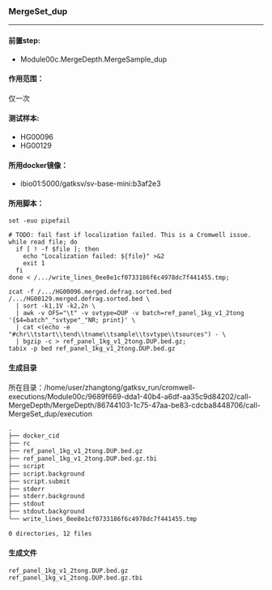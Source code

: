 ### MergeSet_dup
***
#### 前置step:
+ Module00c.MergeDepth.MergeSample_dup
#### 作用范围：
仅一次
#### 测试样本:
+ HG00096
+ HG00129
#### 所用docker镜像：
+ ibio01:5000/gatksv/sv-base-mini:b3af2e3
#### 所用脚本：
```xhsell
set -euo pipefail

# TODO: fail fast if localization failed. This is a Cromwell issue.
while read file; do
  if [ ! -f $file ]; then
    echo "Localization failed: ${file}" >&2
    exit 1
  fi
done < /.../write_lines_0ee8e1cf0733186f6c4978dc7f441455.tmp;

zcat -f /.../HG00096.merged.defrag.sorted.bed /.../HG00129.merged.defrag.sorted.bed \
  | sort -k1,1V -k2,2n \
  | awk -v OFS="\t" -v svtype=DUP -v batch=ref_panel_1kg_v1_2tong '{$4=batch"_"svtype"_"NR; print}' \
  | cat <(echo -e "#chr\\tstart\\tend\\tname\\tsample\\tsvtype\\tsources") - \
  | bgzip -c > ref_panel_1kg_v1_2tong.DUP.bed.gz;
tabix -p bed ref_panel_1kg_v1_2tong.DUP.bed.gz
```

#### 生成目录
所在目录：/home/user/zhangtong/gatksv_run/cromwell-executions/Module00c/9689f669-dda1-40b4-a6df-aa35c9d84202/call-MergeDepth/MergeDepth/86744103-1c75-47aa-be83-cdcba8448706/call-MergeSet_dup/execution
```xml
.
├── docker_cid
├── rc
├── ref_panel_1kg_v1_2tong.DUP.bed.gz
├── ref_panel_1kg_v1_2tong.DUP.bed.gz.tbi
├── script
├── script.background
├── script.submit
├── stderr
├── stderr.background
├── stdout
├── stdout.background
└── write_lines_0ee8e1cf0733186f6c4978dc7f441455.tmp

0 directories, 12 files
```
#### 生成文件
```
ref_panel_1kg_v1_2tong.DUP.bed.gz
ref_panel_1kg_v1_2tong.DUP.bed.gz.tbi
```